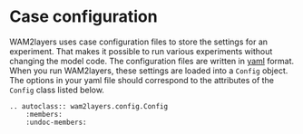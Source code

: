 # Case configuration

WAM2layers uses case configuration files to store the settings for an
experiment. That makes it possible to run various experiments without changing
the model code. The configuration files are written in
[yaml](https://yaml.org/spec/1.2.2/#chapter-1-introduction-to-yaml) format. When
you run WAM2layers, these settings are loaded into a `Config` object. The
options in your yaml file should correspond to the attributes of the `Config`
class listed below.


<!-- This generates automatic documentation based on docstrings in src/wam2layers/config.py -->
```{eval-rst}
.. autoclass:: wam2layers.config.Config
    :members:
    :undoc-members:
```
